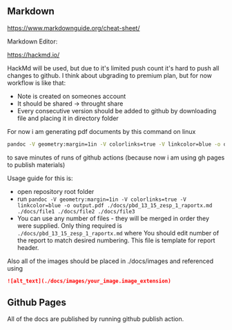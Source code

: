 
## Markdown
https://www.markdownguide.org/cheat-sheet/

Markdown Editor:

https://hackmd.io/

HackMd will be used, but due to it's limited push count it's hard to push all changes to github. I think about ubgrading to premium plan, but for now workflow is like that:
- Note is created on someones account
- It should be shared -> throught share
- Every consecutive version should be added to github by downloading file and placing it in directory folder

For now i am generating pdf documents by this command on linux 

```bash
pandoc -V geometry:margin=1in -V colorlinks=true -V linkcolor=blue -o output.pdf ./docs/pbd_13_15_zesp_1_raportx.md ./docs/database_specification.md ./docs/functionalities.md
```

to save minutes of runs of github actions (because now i am using gh pages to publish materials)

Usage guide for this is:
- open repository root folder
- run `pandoc -V geometry:margin=1in -V colorlinks=true -V linkcolor=blue -o output.pdf ./docs/pbd_13_15_zesp_1_raportx.md ./docs/file1 ./docs/file2 ./docs/file3`
- You can use any number of files - they will be merged in order they were supplied. Only thing required is `./docs/pbd_13_15_zesp_1_raportx.md` where You should edit number of the report to match desired numbering. This file is template for report header.

Also all of the images should be placed in ./docs/images and referenced using
```markdown
![alt_text](./docs/images/your_image.image_extension)
```

## Github Pages

All of the docs are published by running github publish action. 
